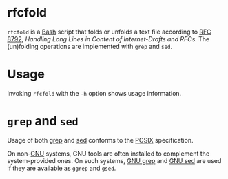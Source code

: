 # rfcfold

`rfcfold` is a [Bash](https://www.gnu.org/software/bash/)
script that folds or unfolds a text file according to
[RFC 8792](https://www.rfc-editor.org/info/rfc8792),
*Handling Long Lines in Content of Internet-Drafts and RFCs*.
The (un)folding operations are implemented with `grep` and `sed`.

# Usage

Invoking `rfcfold` with the `-h` option shows usage information.

# `grep` and `sed`

Usage of both
[grep](https://pubs.opengroup.org/onlinepubs/9699919799/utilities/grep.html)
and
[sed](https://pubs.opengroup.org/onlinepubs/9699919799/utilities/sed.html)
conforms to the
[POSIX](https://pubs.opengroup.org/onlinepubs/9699919799/)
specification.

On non-[GNU](https://www.gnu.org/) systems, GNU tools are often
installed to complement the system-provided ones.  On such systems,
[GNU grep](https://www.gnu.org/software/grep/)
and
[GNU sed](https://www.gnu.org/software/sed/)
are used if they are available as `ggrep` and `gsed`.
